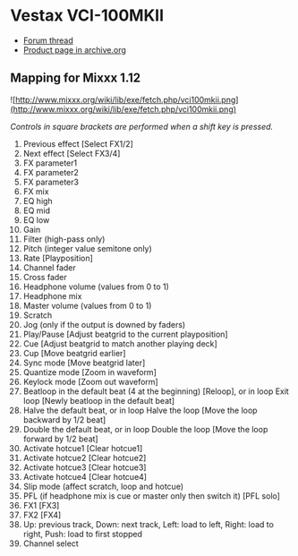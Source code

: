 # Vestax VCI-100MKII

  - [Forum thread](http://www.mixxx.org/forums/viewtopic.php?f=7&t=6038)
  - [Product page in
    archive.org](http://web.archive.org/web/20140809134938/http://www.vestax.com/v/products/detail.php?cate_id=118&parent_id=8)

## Mapping for Mixxx 1.12

![http://www.mixxx.org/wiki/lib/exe/fetch.php/vci100mkii.png](http://www.mixxx.org/wiki/lib/exe/fetch.php/vci100mkii.png)

*Controls in square brackets are performed when a shift key is pressed.*

1.  Previous effect \[Select FX1/2\]
2.  Next effect \[Select FX3/4\]
3.  FX parameter1
4.  FX parameter2
5.  FX parameter3
6.  FX mix
7.  EQ high
8.  EQ mid
9.  EQ low
10. Gain
11. Filter (high-pass only)
12. Pitch (integer value semitone only)
13. Rate \[Playposition\]
14. Channel fader
15. Cross fader
16. Headphone volume (values from 0 to 1)
17. Headphone mix
18. Master volume (values from 0 to 1)
19. Scratch
20. Jog (only if the output is downed by faders)
21. Play/Pause \[Adjust beatgrid to the current playposition\]
22. Cue \[Adjust beatgrid to match another playing deck\]
23. Cup \[Move beatgrid earlier\]
24. Sync mode \[Move beatgrid later\]
25. Quantize mode \[Zoom in waveform\]
26. Keylock mode \[Zoom out waveform\]
27. Beatloop in the default beat (4 at the beginning) \[Reloop\], or in
    loop Exit loop \[Newly beatloop in the default beat\]
28. Halve the default beat, or in loop Halve the loop \[Move the loop
    backward by 1/2 beat\]
29. Double the default beat, or in loop Double the loop \[Move the loop
    forward by 1/2 beat\]
30. Activate hotcue1 \[Clear hotcue1\]
31. Activate hotcue2 \[Clear hotcue2\]
32. Activate hotcue3 \[Clear hotcue3\]
33. Activate hotcue4 \[Clear hotcue4\]
34. Slip mode (affect scratch, loop and hotcue)
35. PFL (if headphone mix is cue or master only then switch it) \[PFL
    solo\]
36. FX1 \[FX3\]
37. FX2 \[FX4\]
38. Up: previous track, Down: next track, Left: load to left, Right:
    load to right, Push: load to first stopped
39. Channel select
